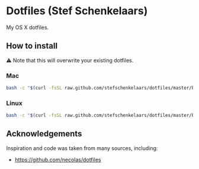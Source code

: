 # Dotfiles (Stef Schenkelaars)
My OS X dotfiles.

## How to install
:warning: Note that this will overwrite your existing dotfiles.

### Mac
```bash
bash -c "$(curl -fsSL raw.github.com/stefschenkelaars/dotfiles/master/bin/install_mac.sh)"
```

### Linux
```bash
bash -c "$(curl -fsSL raw.github.com/stefschenkelaars/dotfiles/master/bin/install_linux.sh)"
```

## Acknowledgements
Inspiration and code was taken from many sources, including:
- https://github.com/necolas/dotfiles

